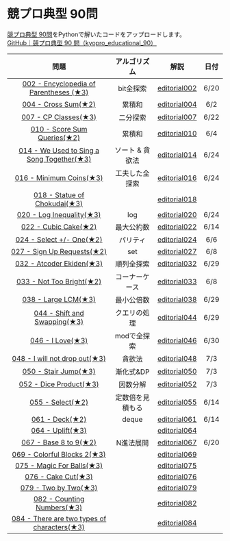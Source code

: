 # 競プロ典型 90問

[競プロ典型 90問](https://atcoder.jp/contests/typical90)をPythonで解いたコードをアップロードします。  
[GitHub｜競プロ典型 90 問（kyopro_educational_90）](https://github.com/E869120/kyopro_educational_90)

| 問題 |  アルゴリズム  | 解説 |日付 |
| :--: | :--: | :--: | :--: |
|  [002 - Encyclopedia of Parentheses (★3)](https://atcoder.jp/contests/typical90/tasks/typical90_b)  |  bit全探索  | [editorial002](https://github.com/E869120/kyopro_educational_90/blob/main/editorial/002.jpg) | 6/20 |
|  [004 - Cross Sum(★2)](https://atcoder.jp/contests/typical90/tasks/typical90_d)  |  累積和  | [editorial004](https://github.com/E869120/kyopro_educational_90/blob/main/editorial/004.jpg) | 6/2 |
|  [007 - CP Classes(★3)](https://atcoder.jp/contests/typical90/tasks/typical90_g)  | 二分探索 | [editorial007](https://github.com/E869120/kyopro_educational_90/blob/main/editorial/007.jpg) | 6/22 |
|  [010 - Score Sum Queries(★2)](https://atcoder.jp/contests/typical90/tasks/typical90_j)  |  累積和  | [editorial010](https://github.com/E869120/kyopro_educational_90/blob/main/editorial/010.jpg) | 6/4 |
|  [014 - We Used to Sing a Song Together(★3)](https://atcoder.jp/contests/typical90/tasks/typical90_n)  |  ソート & 貪欲法  | [editorial014](https://github.com/E869120/kyopro_educational_90/blob/main/editorial/014.jpg) | 6/24 |
|  [016 - Minimum Coins(★3)](https://atcoder.jp/contests/typical90/tasks/typical90_p)  |  工夫した全探索  | [editorial016](https://github.com/E869120/kyopro_educational_90/blob/main/editorial/016.jpg) | 6/24 |
|  [018 - Statue of Chokudai(★3)](https://atcoder.jp/contests/typical90/tasks/typical90_r)  |    | [editorial018](https://github.com/E869120/kyopro_educational_90/blob/main/editorial/018.jpg) |  |
|  [020 - Log Inequality(★3)](https://atcoder.jp/contests/typical90/tasks/typical90_t)  |  log  | [editorial020](https://github.com/E869120/kyopro_educational_90/blob/main/editorial/020.jpg) | 6/24 |
|  [022 - Cubic Cake(★2)](https://atcoder.jp/contests/typical90/tasks/typical90_v)  |  最大公約数  | [editorial022](https://github.com/E869120/kyopro_educational_90/blob/main/editorial/022.jpg) | 6/14 |
|  [024 - Select +/- One(★2)](https://atcoder.jp/contests/typical90/tasks/typical90_x)  |  パリティ  | [editorial024](https://github.com/E869120/kyopro_educational_90/blob/main/editorial/024.jpg) | 6/6 |
|  [027 - Sign Up Requests(★2)](https://atcoder.jp/contests/typical90/tasks/typical90_aa)  |  set  | [editorial027](https://github.com/E869120/kyopro_educational_90/blob/main/editorial/027.jpg) | 6/8 |
|  [032 - Atcoder Ekiden(★3)](https://atcoder.jp/contests/typical90/tasks/typical90_af)  |  順列全探索  | [editorial032](https://github.com/E869120/kyopro_educational_90/blob/main/editorial/032.jpg) | 6/29 |
|  [033 - Not Too Bright(★2)](https://atcoder.jp/contests/typical90/tasks/typical90_ag)  |  コーナーケース  | [editorial033](https://github.com/E869120/kyopro_educational_90/blob/main/editorial/033.jpg) | 6/8 |
|  [038 - Large LCM(★3)](https://atcoder.jp/contests/typical90/tasks/typical90_al)  |  最小公倍数  | [editorial038](https://github.com/E869120/kyopro_educational_90/blob/main/editorial/038.jpg) | 6/29 |
|  [044 - Shift and Swapping(★3)](https://atcoder.jp/contests/typical90/tasks/typical90_ar)  |  クエリの処理  | [editorial044](https://github.com/E869120/kyopro_educational_90/blob/main/editorial/044.jpg) | 6/29 |
|  [046 - I Love(★3)](https://atcoder.jp/contests/typical90/tasks/typical90_at)  |  modで全探索  | [editorial046](https://github.com/E869120/kyopro_educational_90/blob/main/editorial/046.jpg) | 6/30 |
|  [048 - I will not drop out(★3)](https://atcoder.jp/contests/typical90/tasks/typical90_av)  |  貪欲法  | [editorial048](https://github.com/E869120/kyopro_educational_90/blob/main/editorial/048.jpg) | 7/3 |
|  [050 - Stair Jump(★3)](https://atcoder.jp/contests/typical90/tasks/typical90_ax)  |  漸化式&DP  | [editorial050](https://github.com/E869120/kyopro_educational_90/blob/main/editorial/050.jpg) | 7/3 |
|  [052 - Dice Product(★3)](https://atcoder.jp/contests/typical90/tasks/typical90_az)  |  因数分解  | [editorial052](https://github.com/E869120/kyopro_educational_90/blob/main/editorial/052.jpg) | 7/3 |
|  [055 - Select(★2)](https://atcoder.jp/contests/typical90/tasks/typical90_bc)  |  定数倍を見積もる  | [editorial055](https://github.com/E869120/kyopro_educational_90/blob/main/editorial/055.jpg) | 6/14 |
|  [061 - Deck(★2)](https://atcoder.jp/contests/typical90/tasks/typical90_bi)  |  deque  | [editorial061](https://github.com/E869120/kyopro_educational_90/blob/main/editorial/061.jpg) | 6/14 |
|  [064 - Uplift(★3)](https://atcoder.jp/contests/typical90/tasks/typical90_bl)  |    | [editorial064](https://github.com/E869120/kyopro_educational_90/blob/main/editorial/064.jpg) |  |
|  [067 - Base 8 to 9(★2)](https://atcoder.jp/contests/typical90/tasks/typical90_bo)  |  N進法展開  | [editorial067](https://github.com/E869120/kyopro_educational_90/blob/main/editorial/067.jpg) | 6/20 |
|  [069 - Colorful Blocks 2(★3)](https://atcoder.jp/contests/typical90/tasks/typical90_bq)  |    | [editorial069](https://github.com/E869120/kyopro_educational_90/blob/main/editorial/069.jpg) |  |
|  [075 - Magic For Balls(★3)](https://atcoder.jp/contests/typical90/tasks/typical90_bw)  |    | [editorial075](https://github.com/E869120/kyopro_educational_90/blob/main/editorial/075.jpg) |  |
|  [076 - Cake Cut(★3)](https://atcoder.jp/contests/typical90/tasks/typical90_bx)  |    | [editorial076](https://github.com/E869120/kyopro_educational_90/blob/main/editorial/076.jpg) |  |
|  [079 - Two by Two(★3)](https://atcoder.jp/contests/typical90/tasks/typical90_ca)  |    | [editorial079](https://github.com/E869120/kyopro_educational_90/blob/main/editorial/079.jpg) |  |
|  [082 - Counting Numbers(★3)](https://atcoder.jp/contests/typical90/tasks/typical90_cd)  |    | [editorial082](https://github.com/E869120/kyopro_educational_90/blob/main/editorial/082.jpg) |  |
|  [084 - There are two types of characters(★3)](https://atcoder.jp/contests/typical90/tasks/typical90_cf)  |    | [editorial084](https://github.com/E869120/kyopro_educational_90/blob/main/editorial/084.jpg) |  |
